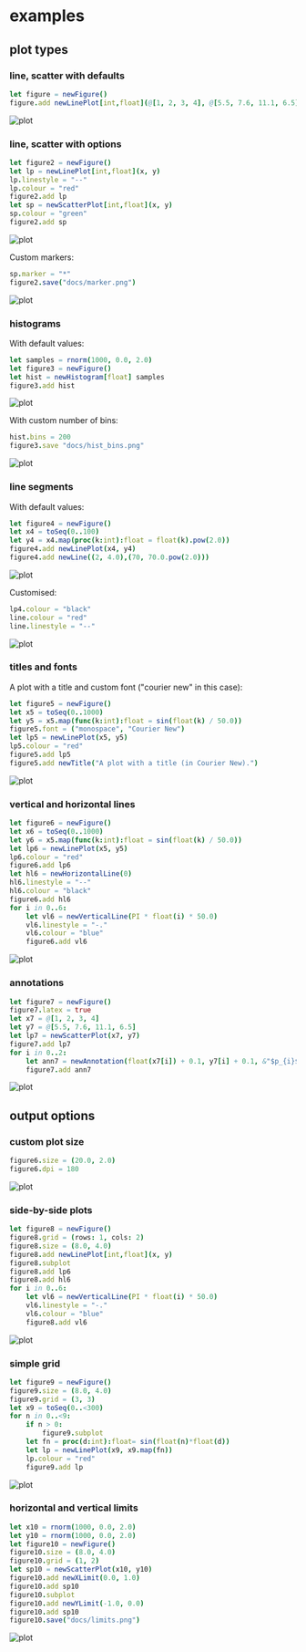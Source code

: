 # examples

## plot types

### line, scatter with defaults

```nim
let figure = newFigure()
figure.add newLinePlot[int,float](@[1, 2, 3, 4], @[5.5, 7.6, 11.1, 6.5])
```

![plot](lineplot_default.png)

### line, scatter with options

```nim
let figure2 = newFigure()
let lp = newLinePlot[int,float](x, y)
lp.linestyle = "--"
lp.colour = "red"
figure2.add lp
let sp = newScatterPlot[int,float](x, y)
sp.colour = "green"
figure2.add sp
```

![plot](scatterplot_default.png)

Custom markers:

```nim
sp.marker = "*"
figure2.save("docs/marker.png")
```

![plot](marker.png)

### histograms

With default values:

```nim
let samples = rnorm(1000, 0.0, 2.0)
let figure3 = newFigure()
let hist = newHistogram[float] samples
figure3.add hist
```

![plot](hist_default.png)

With custom number of bins:

```nim
hist.bins = 200
figure3.save "docs/hist_bins.png"
```

![plot](hist_bins.png)

### line segments

With default values:

```nim
let figure4 = newFigure()
let x4 = toSeq(0..100)
let y4 = x4.map(proc(k:int):float = float(k).pow(2.0))
figure4.add newLinePlot(x4, y4)
figure4.add newLine((2, 4.0),(70, 70.0.pow(2.0)))
```

![plot](line_segment.png)

Customised:

```nim
lp4.colour = "black"
line.colour = "red"
line.linestyle = "--"
```

![plot](line_segment_colour.png)

### titles and fonts

A plot with a title and custom font ("courier new" in this case):

```nim
let figure5 = newFigure()
let x5 = toSeq(0..1000)
let y5 = x5.map(func(k:int):float = sin(float(k) / 50.0))
figure5.font = ("monospace", "Courier New")
let lp5 = newLinePlot(x5, y5)
lp5.colour = "red"
figure5.add lp5
figure5.add newTitle("A plot with a title (in Courier New).")
```

![plot](plot_title.png)

### vertical and horizontal lines

```nim
let figure6 = newFigure()
let x6 = toSeq(0..1000)
let y6 = x5.map(func(k:int):float = sin(float(k) / 50.0))
let lp6 = newLinePlot(x5, y5)
lp6.colour = "red"
figure6.add lp6
let hl6 = newHorizontalLine(0)
hl6.linestyle = "--"
hl6.colour = "black"
figure6.add hl6
for i in 0..6:
    let vl6 = newVerticalLine(PI * float(i) * 50.0)
    vl6.linestyle = "-."
    vl6.colour = "blue"
    figure6.add vl6
```

![plot](plot_hv_lines.png)

### annotations

```nim
let figure7 = newFigure()
figure7.latex = true
let x7 = @[1, 2, 3, 4]
let y7 = @[5.5, 7.6, 11.1, 6.5]
let lp7 = newScatterPlot(x7, y7)
figure7.add lp7
for i in 0..2:
    let ann7 = newAnnotation(float(x7[i]) + 0.1, y7[i] + 0.1, &"$p_{i}$")
    figure7.add ann7
```

![plot](annotation.png)

## output options

### custom plot size

```nim
figure6.size = (20.0, 2.0)
figure6.dpi = 180
```

![plot](custom_size.png)

### side-by-side plots

```nim
let figure8 = newFigure()
figure8.grid = (rows: 1, cols: 2)
figure8.size = (8.0, 4.0)
figure8.add newLinePlot[int,float](x, y)
figure8.subplot
figure8.add lp6
figure8.add hl6
for i in 0..6:
    let vl6 = newVerticalLine(PI * float(i) * 50.0)
    vl6.linestyle = "-."
    vl6.colour = "blue"
    figure8.add vl6
```

![plot](side_by_side.png)

### simple grid

```nim
let figure9 = newFigure()
figure9.size = (8.0, 4.0)
figure9.grid = (3, 3)
let x9 = toSeq(0..<300)
for n in 0..<9:
    if n > 0:
        figure9.subplot
    let fn = proc(d:int):float= sin(float(n)*float(d))
    let lp = newLinePlot(x9, x9.map(fn))
    lp.colour = "red"
    figure9.add lp
```

![plot](grid.png)

### horizontal and vertical limits

```nim
let x10 = rnorm(1000, 0.0, 2.0)
let y10 = rnorm(1000, 0.0, 2.0)
let figure10 = newFigure()
figure10.size = (8.0, 4.0)
figure10.grid = (1, 2)
let sp10 = newScatterPlot(x10, y10)
figure10.add newXLimit(0.0, 1.0)
figure10.add sp10
figure10.subplot
figure10.add newYLimit(-1.0, 0.0)
figure10.add sp10
figure10.save("docs/limits.png")
```

![plot](limits.png)
